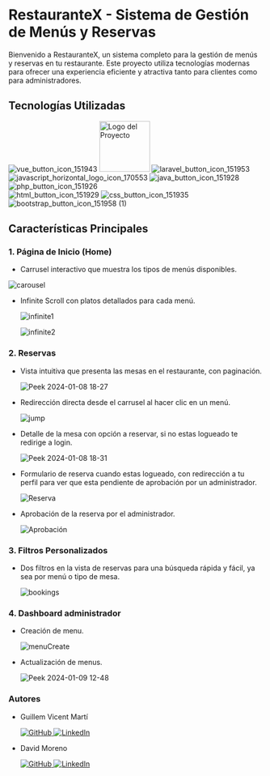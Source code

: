 # RestauranteX - Sistema de Gestión de Menús y Reservas

Bienvenido a RestauranteX, un sistema completo para la gestión de menús y reservas en tu restaurante. Este proyecto utiliza tecnologías modernas para ofrecer una experiencia eficiente y atractiva tanto para clientes como para administradores.

## Tecnologías Utilizadas
![vue_button_icon_151943](https://github.com/davidmpenades/Vue3_Laravel_Spring-Boot_GuidaGrill/assets/118437119/ae3c5749-330f-4a09-8327-69fba01ca565) <img src="https://github.com/davidmpenades/Vue3_Laravel_Spring-Boot_GuidaGrill/assets/118437119/208cb9b0-e32f-462f-afcc-aeb18f1a68ea" alt="Logo del Proyecto" width="100px"> ![laravel_button_icon_151953](https://github.com/davidmpenades/Vue3_Laravel_Spring-Boot_GuidaGrill/assets/118437119/9556eed5-399c-4139-b046-0fe5fac4e3dd)<br>
![javascript_horizontal_logo_icon_170553](https://github.com/davidmpenades/Vue3_Laravel_Spring-Boot_GuidaGrill/assets/118437119/30ed6bad-d41d-429f-a62f-6ead4188f57a) ![java_button_icon_151928](https://github.com/davidmpenades/Vue3_Laravel_Spring-Boot_GuidaGrill/assets/118437119/2406f7db-8d34-4d22-890a-e7675fbb846c)  ![php_button_icon_151926](https://github.com/davidmpenades/Vue3_Laravel_Spring-Boot_GuidaGrill/assets/118437119/43f1b47b-fb66-435c-b07a-148755955c3a)<br>
![html_button_icon_151929](https://github.com/davidmpenades/Vue3_Laravel_Spring-Boot_GuidaGrill/assets/118437119/4787c172-c0b6-4c54-8f8b-a8405b0c2f0f) ![css_button_icon_151935](https://github.com/davidmpenades/Vue3_Laravel_Spring-Boot_GuidaGrill/assets/118437119/bb63a1b3-ab0a-435f-93e1-e743c636f3d5) ![bootstrap_button_icon_151958 (1)](https://github.com/davidmpenades/Vue3_Laravel_Spring-Boot_GuidaGrill/assets/118437119/0aa2c9b9-068d-41f7-a75e-b31793feb9b8) 





## Características Principales

### 1. Página de Inicio (Home)

- Carrusel interactivo que muestra los tipos de menús disponibles.
  
![carousel](https://github.com/davidmpenades/Vue3_Laravel_Spring-Boot_GuidaGrill/assets/118437119/3da68b40-4fdc-4c07-a446-737f1a1f9edd)

- Infinite Scroll con platos detallados para cada menú.

  ![infinite1](https://github.com/davidmpenades/Vue3_Laravel_Spring-Boot_GuidaGrill/assets/118437119/13832f78-7ffd-4cb4-a363-d6ce1ccca416)

  ![infinite2](https://github.com/davidmpenades/Vue3_Laravel_Spring-Boot_GuidaGrill/assets/118437119/0e820142-a692-44f1-8498-d19d35352735)

### 2. Reservas

- Vista intuitiva que presenta las mesas en el restaurante, con paginación.

  ![Peek 2024-01-08 18-27](https://github.com/davidmpenades/Vue3_Laravel_Spring-Boot_GuidaGrill/assets/118437119/7054e3c9-0abd-4d51-a05d-39be7072586c)

- Redirección directa desde el carrusel al hacer clic en un menú.

  ![jump](https://github.com/davidmpenades/Vue3_Laravel_Spring-Boot_GuidaGrill/assets/118437119/efff9a4c-2c7f-4608-9250-c965d9d7eef0)

- Detalle de la mesa con opción a reservar, si no estas logueado te redirige a login.

  ![Peek 2024-01-08 18-31](https://github.com/davidmpenades/Vue3_Laravel_Spring-Boot_GuidaGrill/assets/118437119/7c8dc999-804d-430b-a0ce-8c77b64cdcc1)

- Formulario de reserva cuando estas logueado, con redirección a tu perfil para ver que esta pendiente de aprobación por un administrador.

  ![Reserva](https://github.com/davidmpenades/Vue3_Laravel_Spring-Boot_GuidaGrill/assets/118437119/660830cc-3902-4e44-96a3-b006f5630f41)

- Aprobación de la reserva por el administrador.
  
  ![Aprobación](https://github.com/davidmpenades/Vue3_Laravel_Spring-Boot_GuidaGrill/assets/118437119/ab006ebf-894b-4c79-8b7b-6ecf6dc77222)
  
### 3. Filtros Personalizados

- Dos filtros en la vista de reservas para una búsqueda rápida y fácil, ya sea por menú o tipo de mesa.

  ![bookings](https://github.com/davidmpenades/Vue3_Laravel_Spring-Boot_GuidaGrill/assets/118437119/0d6ffb00-1a71-4940-87ed-b41043073add)

### 4. Dashboard administrador

- Creación de menu.

  ![menuCreate](https://github.com/davidmpenades/Vue3_Laravel_Spring-Boot_GuidaGrill/assets/118437119/6009c467-fc65-45c8-a0ad-bd0569bdb699)

- Actualización de menus.

  ![Peek 2024-01-09 12-48](https://github.com/davidmpenades/Vue3_Laravel_Spring-Boot_GuidaGrill/assets/118437119/bed2473c-f5e7-49e8-a16e-02ee71bf5d01)

### Autores

- Guillem Vicent Martí

  <a href="https://github.com/Guillemvm03">
   <img src="https://github.com/davidmpenades/Vue3_Laravel_Spring-Boot_GuidaGrill/assets/118437119/bb865d0d-a866-4341-b6ad-b72b9594806e" alt="GitHub">
  </a>
  <a href="https://github.com/Guillemvm03](https://www.linkedin.com/in/gvicentmarti/">
   <img src="https://github.com/davidmpenades/Vue3_Laravel_Spring-Boot_GuidaGrill/assets/118437119/e9ab5c51-52b2-448e-9290-f676161bc077" alt="LinkedIn">
  </a>

- David Moreno

  <a href="[https://github.com/Guillemvm03](https://github.com/davidmpenades)">
   <img src="https://github.com/davidmpenades/Vue3_Laravel_Spring-Boot_GuidaGrill/assets/118437119/bb865d0d-a866-4341-b6ad-b72b9594806e" alt="GitHub">
  </a>
  <a href="[https://github.com/Guillemvm03](https://www.linkedin.com/in/gvicentmarti/](https://www.linkedin.com/in/david-moreno-1675a4248/)">
   <img src="https://github.com/davidmpenades/Vue3_Laravel_Spring-Boot_GuidaGrill/assets/118437119/e9ab5c51-52b2-448e-9290-f676161bc077" alt="LinkedIn">
  </a>
  


